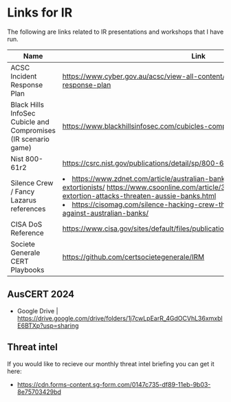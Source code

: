 # Links for IR
The following are links related to IR presentations and workshops that I have run.

Name | Link
|---|---|
ACSC Incident Response Plan | https://www.cyber.gov.au/acsc/view-all-content/publications/cyber-incident-response-plan
Black Hills InfoSec Cubicle and Compromises <br> (IR scenario game)| https://www.blackhillsinfosec.com/cubicles-compromises-printable/
Nist 800-61r2 | https://csrc.nist.gov/publications/detail/sp/800-61/rev-2/final
Silence Crew / Fancy Lazarus references | <li>https://www.zdnet.com/article/australian-banks-targeted-by-ddos-extortionists/ <lli>https://www.csoonline.com/article/3529468/asd-warning-ddos-extortion-attacks-threaten-aussie-banks.html <li>https://cisomag.com/silence-hacking-crew-threatens-of-a-ddos-attack-against-australian-banks/
CISA DoS Reference | https://www.cisa.gov/sites/default/files/publications/DDoS%20Quick%20Guide.pdf
Societe Generale CERT Playbooks | https://github.com/certsocietegenerale/IRM

## AusCERT 2024
* Google Drive | https://drive.google.com/drive/folders/1j7cwLpEarR_4GdOCVhL36xmxblE6BTXp?usp=sharing

<!--

## AusCERT 2023
* Google Drive | https://drive.google.com/drive/folders/1JZLCrJYYwcJ5d75vX_aXSOMnx-idwBb5?usp=share_link

## AusCERT 2022
* Google Drive | https://drive.google.com/drive/folders/1QytAgbdfz_J7TqHouRMQLWZGcb7VHUZR?usp=sharing
-->
## Threat intel
  If you would like to recieve our monthly threat intel briefing you can get it here:
  * https://cdn.forms-content.sg-form.com/0147c735-df89-11eb-9b03-8e75703429bd
